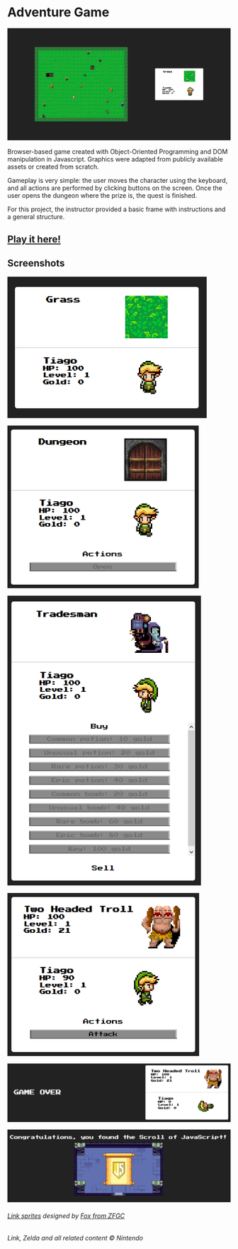 # Adventure Game

![preview](screenshots/game_screen.png)

Browser-based game created with Object-Oriented Programming and DOM manipulation in Javascript. Graphics were adapted from publicly available assets or created from scratch.

Gameplay is very simple: the user moves the character using the keyboard, and all actions are performed by clicking buttons on the screen. Once the user opens the dungeon where the prize is, the quest is finished.

For this project, the instructor provided a basic frame with instructions and a general structure.

## [Play it here!](https://tiagomota79.github.io/adventure-game)

## Screenshots

![preview](screenshots/action_window.png)


![preview](screenshots/action_window_2.png)


![preview](screenshots/action_window_3.png)


![preview](screenshots/action_window_4.png)


![preview](screenshots/game_over.png)


![preview](screenshots/quest_completed.png)

###### _[Link sprites](https://www.spriters-resource.com/custom_edited/thelegendofzeldacustoms/sheet/17402/) designed by [Fox from ZFGC](https://www.spriters-resource.com/submitter/Fox/)_

###### _Link, Zelda and all related content © Nintendo_
